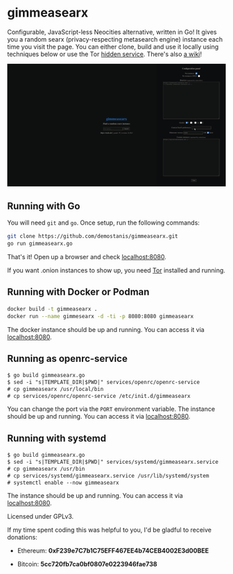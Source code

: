 # gimmeasearx

Configurable, JavaScript-less Neocities alternative, written in Go!
It gives you a random searx (privacy-respecting metasearch engine) instance each time you visit the page.
You can either clone, build and use it locally using techniques below or use the Tor [hidden service](http://7tcuoi57curagdk7nsvmzedcxgwlrq2d6jach4ksa3vj72uxrzadmqqd.onion/). There's also [a wiki](https://github.com/demostanis/gimmeasearx/wiki)!

![screenshot](screenshots/2.png)

## Running with Go
You will need `git` and `go`. Once setup, run the following commands:
```sh
git clone https://github.com/demostanis/gimmeasearx.git
go run gimmeasearx.go 
```
That's it! Open up a browser and check [localhost:8080](http://localhost:8080).

If you want .onion instances to show up, you need [Tor](https://www.torproject.org/) installed and running.

## Running with Docker or Podman

```sh
docker build -t gimmeasearx .
docker run --name gimmesearx -d -ti -p 8080:8080 gimmeasearx
```

The docker instance should be up and running. You can access it via [localhost:8080](http://localhost:8080).

## Running as openrc-service

```
$ go build gimmeasearx.go
$ sed -i "s|TEMPLATE_DIR|$PWD|" services/openrc/openrc-service
# cp gimmeasearx /usr/local/bin
# cp services/openrc/openrc-service /etc/init.d/gimmeasearx
```
You can change the port via the `PORT` environment variable.
The instance should be up and running. You can access it via [localhost:8080](http://localhost:8080).

## Running with systemd

```
$ go build gimmeasearx.go
$ sed -i "s|TEMPLATE_DIR|$PWD|" services/systemd/gimmeasearx.service
# cp gimmeasearx /usr/bin
# cp services/systemd/gimmeasearx.service /usr/lib/systemd/system
# systemctl enable --now gimmeasearx
```
The instance should be up and running. You can access it via [localhost:8080](http://localhost:8080).

Licensed under GPLv3.

If my time spent coding this was helpful to you,
I'd be gladful to receive donations:

- Ethereum: **0xF239e7C7b1C75EFF467EE4b74CEB4002E3d00BEE**

- Bitcoin: **5cc720fb7ca0bf0807e0223946fae738**


